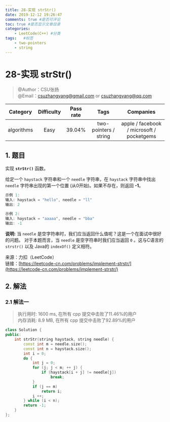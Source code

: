 ```yaml
---
title: 28-实现 strStr()
date: 2019-12-12 19:26:47
comments: true #是否可评论
toc: true #是否显示文章目录
categories: 
    - LeetCode(C++) #分类
tags:   #标签
    - two-pointers
    - string
---
```


# 28-实现 strStr()

> @Author：CSU张扬  
> @Email：csuzhangyang@gmail.com or csuzhangyang@qq.com

Category   | Difficulty | Pass rate| Tags   | Companies
:-:        | :-:        | :-:      | :-:    | :-: |
algorithms | Easy       | 39.04%   | two-pointers / string  | apple / facebook / microsoft / pocketgems

## 1. 题目

实现 **`strStr()`** 函数。

给定一个 `haystack` 字符串和一个 `needle` 字符串，在 `haystack` 字符串中找出 `needle` 字符串出现的第一个位置 (从0开始)。如果不存在，则返回  **-1**。

```cpp
示例 1:
输入: haystack = "hello", needle = "ll"
输出: 2

示例 2:
输入: haystack = "aaaaa", needle = "bba"
输出: -1
```

**说明:**
当 `needle` 是空字符串时，我们应当返回什么值呢？这是一个在面试中很好的问题。
对于本题而言，当 `needle` 是空字符串时我们应当返回 `0` 。这与C语言的 `strstr()` 以及 Java的 `indexOf()` 定义相符。
<!--more-->
来源：力扣（LeetCode）  
链接：[https://leetcode-cn.com/problems/implement-strstr/](https://leetcode-cn.com/problems/implement-strstr/)

## 2. 解法

### 2.1 解法一

> 执行用时: 1600 ms, 在所有 cpp 提交中击败了11.46%的用户  
> 内存消耗: 8.9 MB, 在所有 cpp 提交中击败了92.89%的用户

```cpp
class Solution {
public:
    int strStr(string haystack, string needle) {
        const int m = needle.size();
        const int n = haystack.size();
        int i = 0;
        do {
            int j = 0;
            for (j; j < m; ++ j) {
                if (haystack[i + j] != needle[j])
                    break;
            }
            if (j == m)
                return i;
            i ++;
        } while (i < n);
        return -1;
    }
};
```